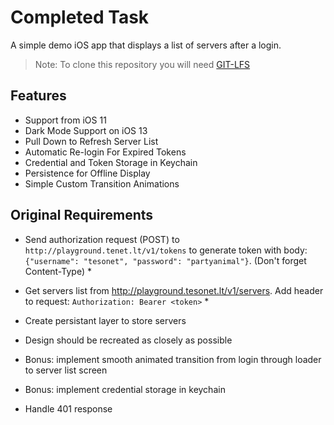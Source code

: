 
# Completed Task

A simple demo iOS app that displays a list of servers after a login.

> Note: To clone this repository you will need [GIT-LFS](https://git-lfs.github.com/)

## Features

- Support from iOS 11
- Dark Mode Support on iOS 13
- Pull Down to Refresh Server List
- Automatic Re-login For Expired Tokens
- Credential and Token Storage in Keychain
- Persistence for Offline Display
- Simple Custom Transition Animations

## Original Requirements

- Send authorization request (POST) to `http://playground.tenet.lt/v1/tokens` to generate token with body: `{"username": "tesonet", "password": "partyanimal"}`. (Don't forget Content-Type) *
- Get servers list from http://playground.tesonet.lt/v1/servers. Add header to request: `Authorization: Bearer <token>` *
- Create persistant layer to store servers
- Design should be recreated as closely as possible

- Bonus: implement smooth animated transition from login through loader to server list screen
- Bonus: implement credential storage in keychain

* Handle 401 response
